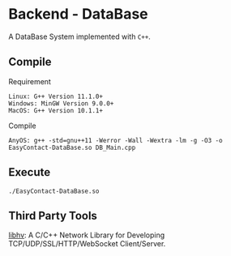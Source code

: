 # Backend - DataBase

A DataBase System implemented with `C++`.

## Compile

Requirement
```shell
Linux: G++ Version 11.1.0+
Windows: MinGW Version 9.0.0+
MacOS: G++ Version 10.1.1+
```

Compile
```shell
AnyOS: g++ -std=gnu++11 -Werror -Wall -Wextra -lm -g -O3 -o EasyContact-DataBase.so DB_Main.cpp
```

## Execute

```shell
./EasyContact-DataBase.so
```

## Third Party Tools
[libhv](https://github.com/ithewei/libhv): A C/C++ Network Library for Developing TCP/UDP/SSL/HTTP/WebSocket Client/Server.
